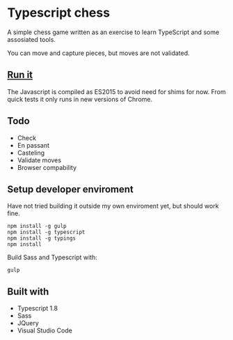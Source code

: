 # Typescript chess

A simple chess game written as an exercise to learn TypeScript and some assosiated tools.

You can move and capture pieces, but moves are not validated.

## [Run it]('https://cdn.rawgit.com/dwenner/typescript-chess/master/index.html') 

The Javascript is compiled as ES2015 to avoid need for shims for now. From quick tests it only runs in new versions of Chrome. 

## Todo

* Check
* En passant
* Casteling
* Validate moves
* Browser compability

## Setup developer enviroment

Have not tried building it outside my own enviroment yet, but should work fine.
```
npm install -g gulp 
npm install -g typescript 
npm install -g typings 
npm install
```

Build Sass and Typescript with: 
```
gulp
```

## Built with

* Typescript 1.8
* Sass
* JQuery
* Visual Studio Code